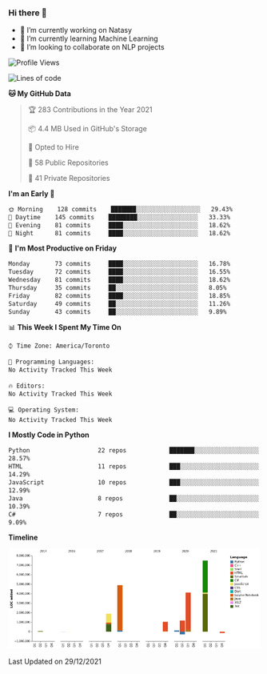 ### Hi there 👋

<!--
**disooqi/disooqi** is a ✨ _special_ ✨ repository because its `README.md` (this file) appears on your GitHub profile.
-->
- 🔭 I’m currently working on Natasy
- 🌱 I’m currently learning Machine Learning
- 👯 I’m looking to collaborate on NLP projects
<!--
- 🤔 I’m looking for help with ...
- 💬 Ask me about ...
- 📫 How to reach me: http://mohamed.eldesouki.ca
- 😄 Pronouns: ...
- ⚡ Fun fact: ...
-->

<!--START_SECTION:waka-->
![Profile Views](http://img.shields.io/badge/Profile%20Views-3-blue)

![Lines of code](https://img.shields.io/badge/From%20Hello%20World%20I%27ve%20Written-18%20Million%20lines%20of%20code-blue)

**🐱 My GitHub Data** 

> 🏆 283 Contributions in the Year 2021
 > 
> 📦 4.4 MB Used in GitHub's Storage 
 > 
> 💼 Opted to Hire
 > 
> 📜 58 Public Repositories 
 > 
> 🔑 41 Private Repositories  
 > 
**I'm an Early 🐤** 

```text
🌞 Morning    128 commits    ███████░░░░░░░░░░░░░░░░░░   29.43% 
🌆 Daytime    145 commits    ████████░░░░░░░░░░░░░░░░░   33.33% 
🌃 Evening    81 commits     ████░░░░░░░░░░░░░░░░░░░░░   18.62% 
🌙 Night      81 commits     ████░░░░░░░░░░░░░░░░░░░░░   18.62%

```
📅 **I'm Most Productive on Friday** 

```text
Monday       73 commits     ████░░░░░░░░░░░░░░░░░░░░░   16.78% 
Tuesday      72 commits     ████░░░░░░░░░░░░░░░░░░░░░   16.55% 
Wednesday    81 commits     ████░░░░░░░░░░░░░░░░░░░░░   18.62% 
Thursday     35 commits     ██░░░░░░░░░░░░░░░░░░░░░░░   8.05% 
Friday       82 commits     ████░░░░░░░░░░░░░░░░░░░░░   18.85% 
Saturday     49 commits     ██░░░░░░░░░░░░░░░░░░░░░░░   11.26% 
Sunday       43 commits     ██░░░░░░░░░░░░░░░░░░░░░░░   9.89%

```


📊 **This Week I Spent My Time On** 

```text
⌚︎ Time Zone: America/Toronto

💬 Programming Languages: 
No Activity Tracked This Week

🔥 Editors: 
No Activity Tracked This Week

💻 Operating System: 
No Activity Tracked This Week

```

**I Mostly Code in Python** 

```text
Python                   22 repos            ███████░░░░░░░░░░░░░░░░░░   28.57% 
HTML                     11 repos            ███░░░░░░░░░░░░░░░░░░░░░░   14.29% 
JavaScript               10 repos            ███░░░░░░░░░░░░░░░░░░░░░░   12.99% 
Java                     8 repos             ██░░░░░░░░░░░░░░░░░░░░░░░   10.39% 
C#                       7 repos             ██░░░░░░░░░░░░░░░░░░░░░░░   9.09%

```


**Timeline**

![Chart not found](https://raw.githubusercontent.com/disooqi/disooqi/master/charts/bar_graph.png) 


 Last Updated on 29/12/2021
<!--END_SECTION:waka-->

